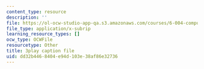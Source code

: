 ```yaml
---
content_type: resource
description: ''
file: https://ol-ocw-studio-app-qa.s3.amazonaws.com/courses/6-004-computation-structures-spring-2017/dd32b4468404e94d103e38af86e32736_UDow47-q5KI.srt
file_type: application/x-subrip
learning_resource_types: []
ocw_type: OCWFile
resourcetype: Other
title: 3play caption file
uid: dd32b446-8404-e94d-103e-38af86e32736
---
```

